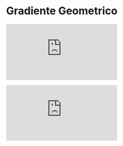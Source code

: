 # Gradiente Geometrico

![Gradiente Geometrico](http://latex.codecogs.com/gif.latex?P_%7B%5Cleft%28G%5Cright%29%7D%5C%3A%3D%5C%3AA_1%5Ccdot%20%5Cfrac%7B%5Cleft%281-%5Cleft%28%5Cfrac%7B1&plus;g%7D%7B1&plus;i%7D%5Cright%29%5En%5Cright%29%7D%7Bi%5C%3A-%5C%3Ag%7D%2C%5C%3ACuando%5C%3Ag%5C%3A%5Cne%20i)

![Gradiente Geometrico](http://latex.codecogs.com/gif.latex?P_%7B%5Cleft%28G%5Cright%29%7D%5C%3A%3D%5C%3AA_1%5Ccdot%20%5Cfrac%7Bn%7D%7Bi&plus;1%7D%2C%5C%3ACuando%5C%3Ag%5C%3A%3Di)